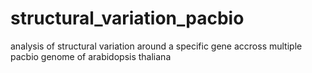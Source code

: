 # structural_variation_pacbio
analysis of structural variation around a specific gene accross multiple pacbio genome of arabidopsis thaliana 
